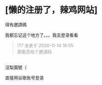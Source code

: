 # [懒的注册了，辣鸡网站]


得有邀請碼

我都忘记这个地方了。。。我去登录看看

<div class="quote"><blockquote><font color="#999999">IT7 发表于 2020-11-14 16:55</font><br />
<font color="#999999">那能否给个邀请码</font></blockquote></div><br />
沒梨園號（<img id="aimg_m71n1" onclick="zoom(this, this.src, 0, 0, 0)" class="zoom" src="http://zsbdzsbd" onmouseover="img_onmouseoverfunc(this)" onload="thumbImg(this)" border="0" alt="" />

直接用谷歌账号登录
